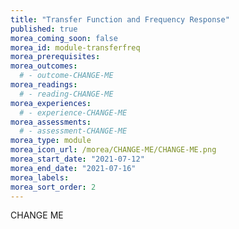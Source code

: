 ```yaml
---
title: "Transfer Function and Frequency Response"
published: true
morea_coming_soon: false
morea_id: module-transferfreq
morea_prerequisites:
morea_outcomes:
  # - outcome-CHANGE-ME
morea_readings:
  # - reading-CHANGE-ME
morea_experiences:
  # - experience-CHANGE-ME
morea_assessments:
  # - assessment-CHANGE-ME
morea_type: module
morea_icon_url: /morea/CHANGE-ME/CHANGE-ME.png
morea_start_date: "2021-07-12"
morea_end_date: "2021-07-16"
morea_labels:
morea_sort_order: 2
---
```


CHANGE ME
